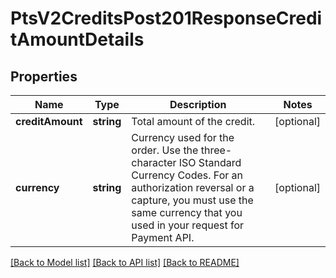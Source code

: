 # PtsV2CreditsPost201ResponseCreditAmountDetails

## Properties
Name | Type | Description | Notes
------------ | ------------- | ------------- | -------------
**creditAmount** | **string** | Total amount of the credit. | [optional] 
**currency** | **string** | Currency used for the order. Use the three-character ISO Standard Currency Codes.  For an authorization reversal or a capture, you must use the same currency that you used in your request for Payment API. | [optional] 

[[Back to Model list]](../README.md#documentation-for-models) [[Back to API list]](../README.md#documentation-for-api-endpoints) [[Back to README]](../README.md)


